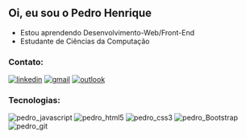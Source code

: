 ## Oi, eu sou o Pedro Henrique

- Estou aprendendo Desenvolvimento-Web/Front-End
- Estudante de Ciências da Computação

### Contato:
<div style="display: inline_block">
  <a href="https://www.linkedin.com/in/pedrohaprado/"><img alt="linkedin" src="https://img.shields.io/badge/LinkedIn-0077B5?style=for-the-badge&logo=linkedin&logoColor=white"></a>
  <a href="mailto: pedrohprado26@gmail.com"><img alt="gmail" src="https://img.shields.io/badge/Gmail-D14836?style=for-the-badge&logo=gmail&logoColor=white"></a>
  <a href="mailto: pedrohprado@outlook.com"><img alt="outlook" src="https://img.shields.io/badge/Microsoft_Outlook-0078D4?style=for-the-badge&logo=microsoft-outlook&logoColor=white"></a>
 </div>

### Tecnologias:
<div style="display: inline_block">
  <img alt="pedro_javascript" src="https://img.shields.io/badge/JavaScript-323330?style=for-the-badge&logo=javascript&logoColor=F7DF1E">
  <img alt="pedro_html5" src="https://img.shields.io/badge/HTML5-E34F26?style=for-the-badge&logo=html5&logoColor=white">
  <img alt="pedro_css3" src="https://img.shields.io/badge/CSS3-1572B6?style=for-the-badge&logo=css3&logoColor=white">
  <img alt="pedro_Bootstrap" src="https://img.shields.io/badge/Bootstrap-563D7C?style=for-the-badge&logo=bootstrap&logoColor=white">
  <img alt="pedro_git" src="https://img.shields.io/badge/Git-F05032?style=for-the-badge&logo=git&logoColor=white">
  </div>

